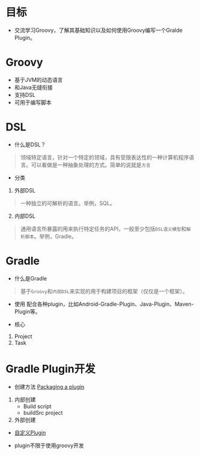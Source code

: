 # 目标
- 交流学习Groovy，了解其基础知识以及如何使用Groovy编写一个Gralde Plugin。
# Groovy
- 基于JVM的动态语言
- 和Java无缝衔接
- 支持DSL
- 可用于编写脚本






# DSL
- 什么是DSL？
> 领域特定语言，针对一个特定的领域，具有受限表达性的一种计算机程序语言。可以看做是一种抽象处理的方式。简单的说就是`方言`
- 分类
1. 外部DSL
> 一种独立的可解析的语言。举例，SQL。

2. 内部DSL
> 通用语言所暴露的用来执行特定任务的API，一般至少包括`DSL语义模型`和`解析脚本`。举例，Gradle。




# Gradle
- 什么是Gradle
>基于`Groovy`和`内部DSL`来实现的用于构建项目的框架（仅仅是一个框架）。
- 使用
配合各种plugin，比如Android-Gradle-Plugin、Java-Plugin、Maven-Plugin等。

- 核心
1. Project
2. Task

# Gradle Plugin开发
- 创建方法 [Packaging a plugin][1]
1. 内部创建
   - Build script
   - buildSrc project
2. 外部创建
 + [自定义Plugin][2]


- plugin不限于使用groovy开发


  [1]: https://docs.gradle.org/current/userguide/custom_plugins.html#sec:packaging_a_plugin
  [2]: http://smallsoho.com/android/2017/03/18/Android%E8%87%AA%E5%AE%9A%E4%B9%89Gradle%E6%8F%92%E4%BB%B6/